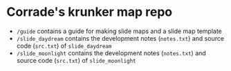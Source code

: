 # Corrade's krunker map repo

- `/guide` contains a guide for making slide maps and a slide map template
- `/slide_daydream` contains the development notes (`notes.txt`) and source code (`src.txt`) of `slide_daydream`
- `/slide_moonlight` contains the development notes (`notes.txt`) and source code (`src.txt`) of `slide_moonlight`
